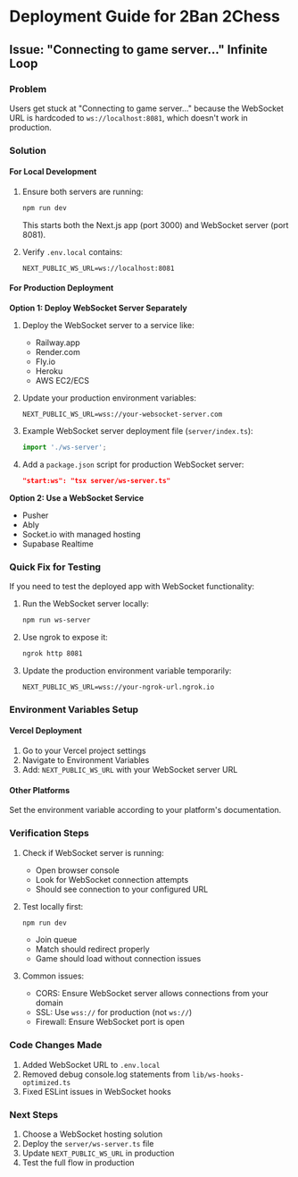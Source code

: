 # Deployment Guide for 2Ban 2Chess

## Issue: "Connecting to game server..." Infinite Loop

### Problem
Users get stuck at "Connecting to game server..." because the WebSocket URL is hardcoded to `ws://localhost:8081`, which doesn't work in production.

### Solution

#### For Local Development
1. Ensure both servers are running:
   ```bash
   npm run dev
   ```
   This starts both the Next.js app (port 3000) and WebSocket server (port 8081).

2. Verify `.env.local` contains:
   ```
   NEXT_PUBLIC_WS_URL=ws://localhost:8081
   ```

#### For Production Deployment

**Option 1: Deploy WebSocket Server Separately**

1. Deploy the WebSocket server to a service like:
   - Railway.app
   - Render.com
   - Fly.io
   - Heroku
   - AWS EC2/ECS

2. Update your production environment variables:
   ```
   NEXT_PUBLIC_WS_URL=wss://your-websocket-server.com
   ```

3. Example WebSocket server deployment file (`server/index.ts`):
   ```typescript
   import './ws-server';
   ```

4. Add a `package.json` script for production WebSocket server:
   ```json
   "start:ws": "tsx server/ws-server.ts"
   ```

**Option 2: Use a WebSocket Service**
- Pusher
- Ably
- Socket.io with managed hosting
- Supabase Realtime

### Quick Fix for Testing

If you need to test the deployed app with WebSocket functionality:

1. Run the WebSocket server locally:
   ```bash
   npm run ws-server
   ```

2. Use ngrok to expose it:
   ```bash
   ngrok http 8081
   ```

3. Update the production environment variable temporarily:
   ```
   NEXT_PUBLIC_WS_URL=wss://your-ngrok-url.ngrok.io
   ```

### Environment Variables Setup

#### Vercel Deployment
1. Go to your Vercel project settings
2. Navigate to Environment Variables
3. Add: `NEXT_PUBLIC_WS_URL` with your WebSocket server URL

#### Other Platforms
Set the environment variable according to your platform's documentation.

### Verification Steps

1. Check if WebSocket server is running:
   - Open browser console
   - Look for WebSocket connection attempts
   - Should see connection to your configured URL

2. Test locally first:
   ```bash
   npm run dev
   ```
   - Join queue
   - Match should redirect properly
   - Game should load without connection issues

3. Common issues:
   - CORS: Ensure WebSocket server allows connections from your domain
   - SSL: Use `wss://` for production (not `ws://`)
   - Firewall: Ensure WebSocket port is open

### Code Changes Made

1. Added WebSocket URL to `.env.local`
2. Removed debug console.log statements from `lib/ws-hooks-optimized.ts`
3. Fixed ESLint issues in WebSocket hooks

### Next Steps

1. Choose a WebSocket hosting solution
2. Deploy the `server/ws-server.ts` file
3. Update `NEXT_PUBLIC_WS_URL` in production
4. Test the full flow in production